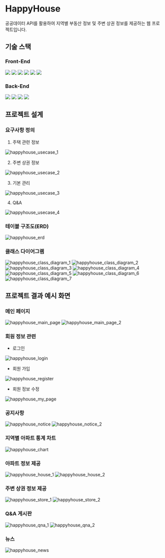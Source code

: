 # HappyHouse

공공데이터 API를 활용하여 지역별 부동산 정보 및 주변 상권 정보를 제공하는 웹 프로젝트입니다.

## 기술 스택

### Front-End
<img src="https://img.shields.io/badge/html5-E34F26?style=for-the-badge&logo=html5&logoColor=white">
<img src="https://img.shields.io/badge/css-1572B6?style=for-the-badge&logo=css3&logoColor=white">
<img src="https://img.shields.io/badge/javascript-F7DF1E?style=for-the-badge&logo=javascript&logoColor=black">
<img src="https://img.shields.io/badge/vue.js-4FC08D?style=for-the-badge&logo=vue.js&logoColor=white">
<img src="https://img.shields.io/badge/vuetify-1867C0?style=for-the-badge&logo=vuetify&logoColor=white">
<img src="https://img.shields.io/badge/chart.js-FF6384?style=for-the-badge&logo=chart.js&logoColor=white">

### Back-End

<img src="https://img.shields.io/badge/mysql-4479A1?style=for-the-badge&logo=mysql&logoColor=white">
<img src="https://img.shields.io/badge/myBatis-00AF9C?style=for-the-badge&logo=java&logoColor=white">
<img src="https://img.shields.io/badge/java-DD282E?style=for-the-badge&logo=java&logoColor=white">
<img src="https://img.shields.io/badge/springboot-6DB33F?style=for-the-badge&logo=springboot&logoColor=white">

## 프로젝트 설계

### 요구사항 정의

1. 주택 관련 정보

![happyhouse_usecase_1](https://user-images.githubusercontent.com/70595250/176093268-0202118f-e7e2-4282-a271-8b5d1ae18abe.png)

2. 주변 상권 정보

![happyhouse_usecase_2](https://user-images.githubusercontent.com/70595250/176093283-1c61c43d-cc3d-49b2-8662-50f05c536ccb.png)

3. 기본 관리

![happyhouse_usecase_3](https://user-images.githubusercontent.com/70595250/176093292-074fdfe1-7fe2-4e06-8fa1-e6b413606a05.png)

4. Q&A

![happyhouse_usecase_4](https://user-images.githubusercontent.com/70595250/176093306-d30c65a1-5c09-4edf-908c-61059cd14e57.png)

### 테이블 구조도(ERD)

![happyhouse_erd](https://user-images.githubusercontent.com/70595250/176093323-34d1f0c3-e8dd-40db-96f2-b26d621809eb.png)

### 클래스 다이어그램

![happyhouse_class_diagram_1](https://user-images.githubusercontent.com/70595250/176093349-6c890529-5fdd-40eb-bcf8-1ac69258440f.png)
![happyhouse_class_diagram_2](https://user-images.githubusercontent.com/70595250/176093353-49fe5540-d7be-46c3-9f90-7271bd16516d.png)
![happyhouse_class_diagram_3](https://user-images.githubusercontent.com/70595250/176093363-af88f01a-dd46-4e17-806d-fe52a2e70ed8.png)
![happyhouse_class_diagram_4](https://user-images.githubusercontent.com/70595250/176093370-72945a76-2450-43ae-b6bf-1bb30a3b3875.png)
![happyhouse_class_diagram_5](https://user-images.githubusercontent.com/70595250/176093400-a1c53039-f706-4d79-8dbe-c4dab2824875.png)
![happyhouse_class_diagram_6](https://user-images.githubusercontent.com/70595250/176093382-2ccb687b-94a7-4715-bf7e-5e6dae0d4807.png)
![happyhouse_class_diagram_7](https://user-images.githubusercontent.com/70595250/176093412-fda558ff-8da5-4a5b-8dce-db904f930cf0.png)



## 프로젝트 결과 예시 화면

### 메인 페이지

![happyhouse_main_page](https://user-images.githubusercontent.com/70595250/176097987-e6f889a0-6e5f-4221-855b-1eb8720b883b.PNG)
![happyhouse_main_page_2](https://user-images.githubusercontent.com/70595250/176098012-52dbbbc0-db52-496e-b7e6-b0a482b1fa6a.PNG)

### 회원 정보 관련

* 로그인

![happyhouse_login](https://user-images.githubusercontent.com/70595250/176098029-f2508791-f828-4b44-832b-bfe73d16464d.PNG)

* 회원 가입

![happyhouse_register](https://user-images.githubusercontent.com/70595250/176098044-0d3d7570-6a07-4b3f-8c12-0b2c3ae5e323.PNG)

* 회원 정보 수정

![happyhouse_my_page](https://user-images.githubusercontent.com/70595250/176098052-f52c0f6e-d522-48fc-a4b5-a476e8716359.PNG)

### 공지사항

![happyhouse_notice](https://user-images.githubusercontent.com/70595250/176098261-5911dff1-44a5-4280-ba06-4c2b066a5960.PNG)
![happyhouse_notice_2](https://user-images.githubusercontent.com/70595250/176098266-52715245-19b6-4fef-a75e-b612c0566ae7.PNG)

### 지역별 아파트 통계 차트

![happyhouse_chart](https://user-images.githubusercontent.com/70595250/176098748-63a8813d-36ae-4d38-917f-6f621634aaad.PNG)

### 아파트 정보 제공

![happyhouse_house_1](https://user-images.githubusercontent.com/70595250/176098273-f92cc390-8aed-4a6d-8738-4e29a7694acd.PNG)
![happyhouse_house_2](https://user-images.githubusercontent.com/70595250/176098281-64f49d82-0fad-45c3-a609-31b79c5b14a6.PNG)

### 주변 상권 정보 제공

![happyhouse_store_1](https://user-images.githubusercontent.com/70595250/176098296-f0b92e1b-7134-4d83-9c2d-05abc18e6491.PNG)
![happyhouse_store_2](https://user-images.githubusercontent.com/70595250/176098307-56c8ab4a-2980-41f3-99a5-8db3c0409d22.PNG)

### Q&A 게시판

![happyhouse_qna_1](https://user-images.githubusercontent.com/70595250/176098322-59d5e115-4d2e-4d9b-9957-8d93d5ff54bf.PNG)
![happyhouse_qna_2](https://user-images.githubusercontent.com/70595250/176098342-e98e32b1-91fa-4cdf-806b-1cc0c6d29164.png)

### 뉴스

![happyhouse_news](https://user-images.githubusercontent.com/70595250/176098357-d3985fd0-940f-497f-ab97-635c232d8850.PNG)
